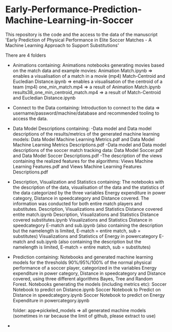 # Early-Performance-Prediction-Machine-Learning-in-Soccer
This repository is the code and the access to the data of the manuscript 'Early Prediction of Physical Performance in Elite Soccer Matches - A Machine Learning Approach to Support 
Substitutions' 

There are 4 folders

- Animations containing:
  Animations notebooks generating movies based on the match data and example movies:
  Animation Match.ipynb => enables a visualisation of a match in a movie (mp4)
  Match-Centroid and Eucledian Distance.ipynb => enables a visualisation of the centroid of a team (mp4)
  one_min_match.mp4 => a result of Animation Match.ipynb
  results38_one_min_centroid_match.mp4 => a result of Match-Centroid and Eucledian Distance.ipynb

- Connect to the Data containing:
  Introduction to connect to the data => username/password/machine/database and recommended tooling to access the data.
  
- Data Model Descriptions containing:
  -Data model and Data model descriptions of the results/metrics of the generated machine learning models:
   Data Model Machine Learning Metrics.pdf and Data Model Machine Learning Metrics Descriptions.pdf
  -Data model and Data model descriptions of the soccer match tracking data:
   Data Model Soccer.pdf and Data Model Soccer Descriptions.pdf
  -The description of the views containing the realized features for the algorithms:
   Views Machine Learning Features.pdf and Views Machine Learning Features Descriptions.pdf 
   
- Description, Visualization and Statistics containing:
  The notebooks with the description of the data, visualisation of the data and the statistics of the data categorized by the three variables
  Energy expenditure in power category, Distance in speedcategory and Distance covered. The information was conducted for both entire match players and substitutes.
  Description, Visualizations and Statistics Distance covered entite match.ipynb
  Description, Visualizations and Statistics Distance covered substitutes.ipynb
  Visualizations and Statistics Distance in speedcategory E-match and sub.ipynb (also containing the description but the namelength is limited, E-match = entire match, sub = substitutes)
  Visualizations and Statistics of Energy in powercategory E-match and sub.ipynb (also containing the description but the namelength is limited, E-match = entire match, sub = substitutes)
  
- Prediction containing:
  Notebooks and generated machine learning models for the thresholds 90%/95%/100% of the normal physical performance of a soccer player, categorized in the variables Energy expenditure in power category, 
  Distance in speedcategory and Distance covered, using three different algorithms Bayes, Tree and Random Forest.
  Notebooks generating the models (including metrics etc):
  Soccer Notebook to predict on Distance.ipynb 
  Soccer Notebook to Predict on Distance in speedcategory.ipynb 
  Soccer Notebook to predict on Energy Expenditure in powercategory.ipynb
  
  folder: app=>pickeled_models => all generated machine models (sometimes in rar because the limit of github, please extract to use)
  
-
 

 
 


